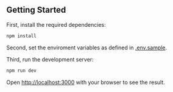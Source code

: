 ## Getting Started

First, install the required dependencies:

```bash
npm install
```

Second, set the enviroment variables as defined in [.env.sample](.env.sample).

Third, run the development server:

```bash
npm run dev
```

Open [http://localhost:3000](http://localhost:3000) with your browser to see the result.
